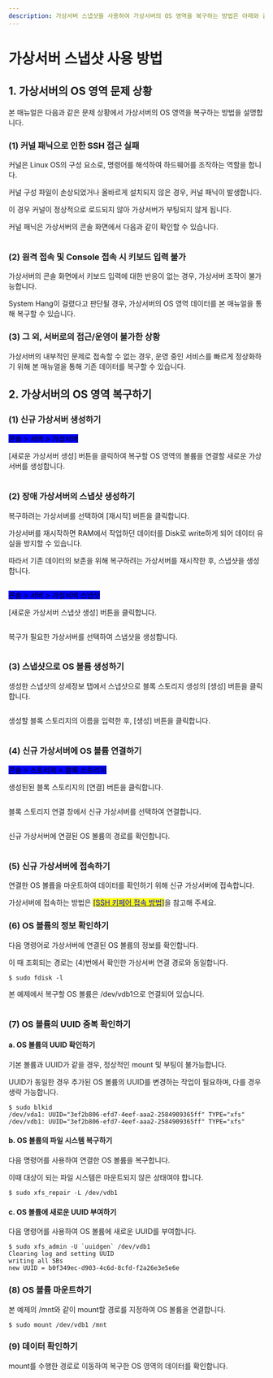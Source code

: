 ```yaml
---
description: 가상서버 스냅샷을 사용하여 가상서버의 OS 영역을 복구하는 방법은 아래와 같습니다.
---
```


# 가상서버 스냅샷 사용 방법

## 1. 가상서버의 OS 영역 문제 상황

본 매뉴얼은 다음과 같은 문제 상황에서 가상서버의 OS 영역을 복구하는 방법을 설명합니다.

### (1) 커널 패닉으로 인한 SSH 접근 실패

커널은 Linux OS의 구성 요소로, 명령어를 해석하여 하드웨어를 조작하는 역할을 합니다.

커널 구성 파일이 손상되었거나 올바르게 설치되지 않은 경우, 커널 패닉이 발생합니다.

이 경우 커널이 정상적으로 로드되지 않아 가상서버가 부팅되지 않게 됩니다.

커널 패닉은 가상서버의 콘솔 화면에서 다음과 같이 확인할 수 있습니다.

<figure><img src="https://filesystem.cafe24.com/hosting/cloud_service/2021/04/14/57f44550c7d071d6700ef8a86650c539_1618381721.jpg" alt=""><figcaption></figcaption></figure>





### (2) 원격 접속 및 Console 접속 시 키보드 입력 불가

가상서버의 콘솔 화면에서 키보드 입력에 대한 반응이 없는 경우, 가상서버 조작이 불가능합니다.

System Hang이 걸렸다고 판단될 경우, 가상서버의 OS 영역 데이터를 본 매뉴얼을 통해 복구할 수 있습니다.





### (3) 그 외, 서버로의 접근/운영이 불가한 상황

가상서버의 내부적인 문제로 접속할 수 없는 경우, 운영 중인 서비스를 빠르게 정상화하기 위해 본 매뉴얼을 통해 기존 데이터를 복구할 수 있습니다.







## 2. 가상서버의 OS 영역 복구하기

### (1) 신규 가상서버 생성하기

<mark style="background-color:blue;">콘솔 > 서버 > 가상서버</mark>

\[새로운 가상서버 생성] 버튼을 클릭하여 복구할 OS 영역의 볼륨을 연결할 새로운 가상서버를 생성합니다.

<figure><img src="https://filesystem.cafe24.com/hosting/cloud_service/2021/04/14/7154147043d2407feca070ae30f095d0_1618388859.jpg" alt=""><figcaption></figcaption></figure>





### (2) 장애 가상서버의 스냅샷 생성하기

복구하려는 가상서버를 선택하여 \[재시작] 버튼을 클릭합니다.

가상서버를 재시작하면 RAM에서 작업하던 데이터를 Disk로 write하게 되어 데이터 유실을 방지할 수 있습니다.

따라서 기존 데이터의 보존을 위해 복구하려는 가상서버를 재시작한 후, 스냅샷을 생성합니다.

<figure><img src="https://filesystem.cafe24.com/hosting/cloud_service/2021/04/14/05e55e903f2158b98ef6e91e253c4c3d_1618388878.jpg" alt=""><figcaption></figcaption></figure>

<mark style="background-color:blue;">콘솔 > 서버 > 가상서버 스냅샷</mark>

\[새로운 가상서버 스냅샷 생성] 버튼을 클릭합니다.

<figure><img src="https://filesystem.cafe24.com/hosting/cloud_service/2021/04/12/297a549be379f77b7f1f5198640cefdd_1618208882.jpg" alt=""><figcaption></figcaption></figure>

복구가 필요한 가상서버를 선택하여 스냅샷을 생성합니다.

<figure><img src="https://filesystem.cafe24.com/hosting/cloud_service/2021/04/12/7792b78b4f80979e0346b27c0ed4f5eb_1618209255.jpg" alt=""><figcaption></figcaption></figure>





### (3) 스냅샷으로 OS 볼륨 생성하기

생성한 스냅샷의 상세정보 탭에서 스냅샷으로 블록 스토리지 생성의 \[생성] 버튼을 클릭합니다.

<figure><img src="https://filesystem.cafe24.com/hosting/cloud_service/2021/04/12/57525a5e98f2b6bb2a6cb9ccd33ae5ec_1618209753.jpg" alt=""><figcaption></figcaption></figure>

생성할 블록 스토리지의 이름을 입력한 후, \[생성] 버튼을 클릭합니다.

<figure><img src="https://filesystem.cafe24.com/hosting/cloud_service/2021/04/12/63ea74923c6c0760a90da2617a3360f3_1618209970.jpg" alt=""><figcaption></figcaption></figure>





### (4) 신규 가상서버에 OS 볼륨 연결하기

<mark style="background-color:blue;">콘솔 > 스토리지 > 블록 스토리지</mark>

생성된된 블록 스토리지의 \[연결] 버튼을 클릭합니다.

<figure><img src="https://filesystem.cafe24.com/hosting/cloud_service/2021/04/12/6f17128d01396bf9afd14b91da9ec08a_1618212565.jpg" alt=""><figcaption></figcaption></figure>

블록 스토리지 연결 창에서 신규 가상서버를 선택하여 연결합니다.

<figure><img src="https://filesystem.cafe24.com/hosting/cloud_service/2021/04/12/8ac638ea60efa192e160d11eeae46666_1618212677.jpg" alt=""><figcaption></figcaption></figure>

신규 가상서버에 연결된 OS 볼륨의 경로를 확인합니다.

<figure><img src="https://filesystem.cafe24.com/hosting/cloud_service/2021/04/12/1b48ea37c39f20f29e7b733a1f8d4ea2_1618215275.jpg" alt=""><figcaption></figcaption></figure>





### (5) 신규 가상서버에 접속하기

연결한 OS 볼륨을 마운트하여 데이터를 확인하기 위해 신규 가상서버에 접속합니다.

가상서버에 접속하는 방법은 [<mark style="color:blue;">\[SSH 키페어 접속 방법\]</mark>](../server/connect/keypair.md)을 참고해 주세요.





### (6) OS 볼륨의 정보 확인하기

다음 명령어로 가상서버에 연결된 OS 볼륨의 정보를 확인합니다.&#x20;

이 때 조회되는 경로는 (4)번에서 확인한 가상서버 연결 경로와 동일합니다.

```shell
$ sudo fdisk -l
```

본 예제에서 복구할 OS 볼륨은 /dev/vdb1으로 연결되어 있습니다.

<figure><img src="https://filesystem.cafe24.com/hosting/cloud_service/2021/04/12/3f980474af71a8a7d6e6fa972a80d978_1618214766.jpg" alt=""><figcaption></figcaption></figure>





### (7) OS 볼륨의 UUID 중복 확인하기

#### &#x20;a. OS 볼륨의 UUID 확인하기

기본 볼륨과 UUID가 같을 경우, 정상적인 mount 및 부팅이 불가능합니다.

UUID가 동일한 경우 추가된 OS 볼륨의 UUID를 변경하는 작업이 필요하며, 다를 경우 생략 가능합니다.

```shell-session
$ sudo blkid
/dev/vda1: UUID="3ef2b806-efd7-4eef-aaa2-2584909365ff" TYPE="xfs"
/dev/vdb1: UUID="3ef2b806-efd7-4eef-aaa2-2584909365ff" TYPE="xfs"
```



#### b. OS 볼륨의 파일 시스템 복구하기

다음 명령어를 사용하여 연결한 OS 볼륨을 복구합니다.

이때 대상이 되는 파일 시스템은 마운트되지 않은 상태여야 합니다.

```shell-session
$ sudo xfs_repair -L /dev/vdb1
```



#### c. OS 볼륨에 새로운 UUID 부여하기

다음 명령어를 사용하여 OS 볼륨에 새로운 UUID를 부여합니다.

```shell-session
$ sudo xfs_admin -U `uuidgen` /dev/vdb1
Clearing log and setting UUID
writing all SBs
new UUID = b0f349ec-d903-4c6d-8cfd-f2a26e3e5e6e
```





### (8) OS 볼륨 마운트하기

본 예제의 /mnt와 같이 mount할 경로를 지정하여 OS 볼륨을 연결합니다.

```shell-session
$ sudo mount /dev/vdb1 /mnt
```





### (9) 데이터 확인하기

mount를 수행한 경로로 이동하여 복구한 OS 영역의 데이터를 확인합니다.

<figure><img src="https://filesystem.cafe24.com/hosting/cloud_service/2021/04/14/3afc0c47894f7aee5edcb312ed6536e6_1618362946.png" alt=""><figcaption></figcaption></figure>
